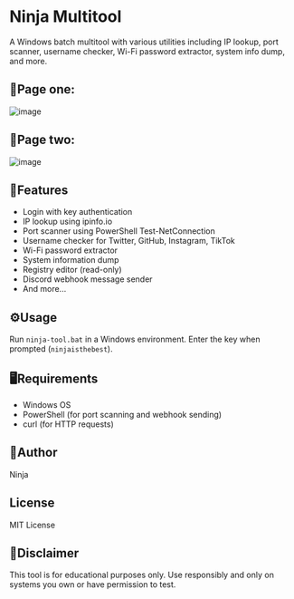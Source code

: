 # Ninja Multitool
A Windows batch multitool with various utilities including IP lookup, port scanner, username checker, Wi-Fi password extractor, system info dump, and more.
<h2>🌠Page one:</h2>

![image](https://github.com/user-attachments/assets/9c04cd64-ade5-42b1-ad7a-42c40aef044b)
<h2>🌠Page two:</h2>

![image](https://github.com/user-attachments/assets/71aec628-6da5-4f99-ae45-32dbd4342e89)

## 🌌Features

- Login with key authentication
- IP lookup using ipinfo.io
- Port scanner using PowerShell Test-NetConnection
- Username checker for Twitter, GitHub, Instagram, TikTok
- Wi-Fi password extractor
- System information dump
- Registry editor (read-only)
- Discord webhook message sender
- And more...

## ⚙️Usage

Run `ninja-tool.bat` in a Windows environment. Enter the key when prompted (`ninjaisthebest`).

## 🖥️Requirements

- Windows OS
- PowerShell (for port scanning and webhook sending)
- curl (for HTTP requests)


## 👤Author

Ninja

## License

MIT License

## 🗿Disclaimer

This tool is for educational purposes only. Use responsibly and only on systems you own or have permission to test.
